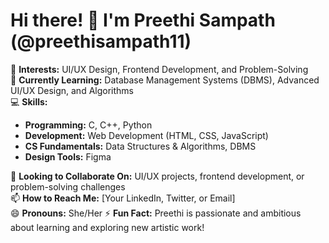 # Hi there! 👋 I'm Preethi Sampath (@preethisampath11)

👀 **Interests:** UI/UX Design, Frontend Development, and Problem-Solving  
🌱 **Currently Learning:** Database Management Systems (DBMS), Advanced UI/UX Design, and Algorithms  
💻 **Skills:**  
- **Programming:** C, C++, Python  
- **Development:** Web Development (HTML, CSS, JavaScript)  
- **CS Fundamentals:** Data Structures & Algorithms, DBMS  
- **Design Tools:** Figma  

💞️ **Looking to Collaborate On:** UI/UX projects, frontend development, or problem-solving challenges  
📫 **How to Reach Me:** [Your LinkedIn, Twitter, or Email]  
😄 **Pronouns:** She/Her 
⚡ **Fun Fact:** Preethi is passionate and ambitious about learning and exploring new artistic work!
<!---
preethisampath11/preethisampath11 is a ✨ special ✨ repository because its `README.md` (this file) appears on your GitHub profile.
You can click the Preview link to take a look at your changes.
--->

